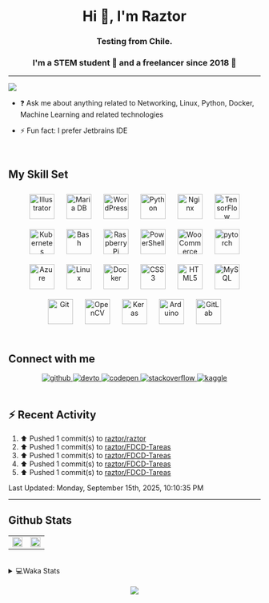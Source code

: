 <h1 align="center">Hi 👋, I'm Raztor</h1>
<h3 align="center">Testing from Chile.</h3>

### <div align="center">I'm a STEM student 🤖 and a freelancer since 2018 🚀</div>  

---
  ![](https://komarev.com/ghpvc/?username=raztor)
    

- ❓ Ask me about anything related to Networking, Linux, Python, Docker, Machine Learning and related technologies  
  

- ⚡ Fun fact: I prefer Jetbrains IDE  
  

<br/>  


## My Skill Set  
<div align="center">  
<img style="margin: 10px" src="https://profilinator.rishav.dev/skills-assets/adobe_illustrator-icon.svg" alt="Illustrator" height="50" />  
<img style="margin: 10px" src="https://profilinator.rishav.dev/skills-assets/mariadb.png" alt="Maria DB" height="50" />  
<img style="margin: 10px" src="https://profilinator.rishav.dev/skills-assets/wordpress.png" alt="WordPress" height="50" />  
<img style="margin: 10px" src="https://profilinator.rishav.dev/skills-assets/python-original.svg" alt="Python" height="50" />  
<img style="margin: 10px" src="https://profilinator.rishav.dev/skills-assets/nginx-original.svg" alt="Nginx" height="50" />  
<img style="margin: 10px" src="https://profilinator.rishav.dev/skills-assets/tensorflow-icon.svg" alt="TensorFlow" height="50" />  
<img style="margin: 10px" src="https://profilinator.rishav.dev/skills-assets/kubernetes-icon.svg" alt="Kubernetes" height="50" />  
<img style="margin: 10px" src="https://profilinator.rishav.dev/skills-assets/gnu_bash-icon.svg" alt="Bash" height="50" />  
<img style="margin: 10px" src="https://profilinator.rishav.dev/skills-assets/raspberrypi.png" alt="Raspberry Pi" height="50" />  
<img style="margin: 10px" src="https://profilinator.rishav.dev/skills-assets/powershell.png" alt="PowerShell" height="50" />  
<img style="margin: 10px" src="https://profilinator.rishav.dev/skills-assets/woocommerce.png" alt="WooCommerce" height="50" />  
<img style="margin: 10px" src="https://profilinator.rishav.dev/skills-assets/pytorch-icon.svg" alt="pytorch" height="50" />  
<img style="margin: 10px" src="https://profilinator.rishav.dev/skills-assets/microsoft_azure-icon.svg" alt="Azure" height="50" />  
<img style="margin: 10px" src="https://profilinator.rishav.dev/skills-assets/linux-original.svg" alt="Linux" height="50" />  
<img style="margin: 10px" src="https://profilinator.rishav.dev/skills-assets/docker-original-wordmark.svg" alt="Docker" height="50" />  
<img style="margin: 10px" src="https://profilinator.rishav.dev/skills-assets/css3-original-wordmark.svg" alt="CSS3" height="50" />  
<img style="margin: 10px" src="https://profilinator.rishav.dev/skills-assets/html5-original-wordmark.svg" alt="HTML5" height="50" />  
<img style="margin: 10px" src="https://profilinator.rishav.dev/skills-assets/mysql-original-wordmark.svg" alt="MySQL" height="50" />  
<img style="margin: 10px" src="https://profilinator.rishav.dev/skills-assets/git-scm-icon.svg" alt="Git" height="50" />  
<img style="margin: 10px" src="https://profilinator.rishav.dev/skills-assets/opencv-icon.svg" alt="OpenCV" height="50" />  
<img style="margin: 10px" src="https://profilinator.rishav.dev/skills-assets/keras.png" alt="Keras" height="50" />  
<img style="margin: 10px" src="https://profilinator.rishav.dev/skills-assets/arduino.png" alt="Arduino" height="50" />  
<img style="margin: 10px" src="https://profilinator.rishav.dev/skills-assets/gitlab.svg" alt="GitLab" height="50" />  
</div>  

<br/>  


## Connect with me  
<div align="center">
<a href="https://github.com/raztorr" target="_blank">
<img src=https://img.shields.io/badge/github-%2324292e.svg?&style=for-the-badge&logo=github&logoColor=white alt=github style="margin-bottom: 5px;" />
</a>
<a href="https://dev.to/raztorr" target="_blank">
<img src=https://img.shields.io/badge/dev.to-%2308090A.svg?&style=for-the-badge&logo=dev.to&logoColor=white alt=devto style="margin-bottom: 5px;" />
</a>
<a href="https://codepen.com/raztorr" target="_blank">
<img src=https://img.shields.io/badge/codepen-%23131417.svg?&style=for-the-badge&logo=codepen&logoColor=white alt=codepen style="margin-bottom: 5px;" />
</a>
<a href="https://stackoverflow.com/users/raztor" target="_blank">
<img src=https://img.shields.io/badge/stackoverflow-%23F28032.svg?&style=for-the-badge&logo=stackoverflow&logoColor=white alt=stackoverflow style="margin-bottom: 5px;" />
</a>
<a href="https://www.kaggle.com/raztorr" target="_blank">
<img src=https://img.shields.io/badge/kaggle-%2344BAE8.svg?&style=for-the-badge&logo=kaggle&logoColor=white alt=kaggle style="margin-bottom: 5px;" />
</a>  
</div>  
<br/>  

## :zap: Recent Activity

<!--RECENT_ACTIVITY:start-->
1. ⬆️ Pushed 1 commit(s) to [raztor/raztor](https://github.com/raztor/raztor)
2. ⬆️ Pushed 1 commit(s) to [raztor/FDCD-Tareas](https://github.com/raztor/FDCD-Tareas)
3. ⬆️ Pushed 1 commit(s) to [raztor/FDCD-Tareas](https://github.com/raztor/FDCD-Tareas)
4. ⬆️ Pushed 1 commit(s) to [raztor/FDCD-Tareas](https://github.com/raztor/FDCD-Tareas)
5. ⬆️ Pushed 1 commit(s) to [raztor/FDCD-Tareas](https://github.com/raztor/FDCD-Tareas)
<!--RECENT_ACTIVITY:end-->

<!--RECENT_ACTIVITY:last_update-->
Last Updated: Monday, September 15th, 2025, 10:10:35 PM
<!--RECENT_ACTIVITY:last_update_end-->

---



## Github Stats  
<table><tr><td valign="top" width="50%">

<div align="center"><img src="https://readme-stats-rouge-eight.vercel.app/api?username=raztor&show_icons=true&count_private=true&hide_border=true&theme=github_dark" align="center" style="width: 100%" /></div>

</td><td valign="top" width="50%">
<div align="center"><img src="https://readme-stats-rouge-eight.vercel.app/api/top-langs/?username=raztor&hide_border=true&layout=compact&theme=github_dark" align="center" style="width: 100%" /></div>
</td></tr></table>    

<br/>  

<details>
<summary> 💻Waka Stats</summary>
<br>
  
 <!--START_SECTION:waka-->
![Code Time](http://img.shields.io/badge/Code%20Time-448%20hrs%208%20mins-blue)

![Lines of code](https://img.shields.io/badge/From%20Hello%20World%20I%27ve%20Written-619.0%20thousand%20lines%20of%20code-blue)

**I'm a Night 🦉** 

```text
🌞 Morning                98 commits          ███░░░░░░░░░░░░░░░░░░░░░░   11.16 % 
🌆 Daytime                253 commits         ███████░░░░░░░░░░░░░░░░░░   28.82 % 
🌃 Evening                344 commits         ██████████░░░░░░░░░░░░░░░   39.18 % 
🌙 Night                  183 commits         █████░░░░░░░░░░░░░░░░░░░░   20.84 % 
```


📊 **This Week I Spent My Time On** 

```text
💬 Programming Languages: 
YAML                     1 hr 19 mins        █████░░░░░░░░░░░░░░░░░░░░   21.46 % 
R                        1 hr 9 mins         █████░░░░░░░░░░░░░░░░░░░░   18.71 % 
JSON                     40 mins             ███░░░░░░░░░░░░░░░░░░░░░░   10.92 % 
Jupyter                  28 mins             ██░░░░░░░░░░░░░░░░░░░░░░░   07.52 % 
Kotlin                   24 mins             ██░░░░░░░░░░░░░░░░░░░░░░░   06.69 % 

🔥 Editors: 
PyCharm                  3 hrs 17 mins       █████████████░░░░░░░░░░░░   53.05 % 
DataSpell                2 hrs 11 mins       █████████░░░░░░░░░░░░░░░░   35.38 % 
IntelliJ IDEA            43 mins             ███░░░░░░░░░░░░░░░░░░░░░░   11.57 % 

🐱‍💻 Projects: 
Modelo_Testing_Fiscalia  2 hrs 21 mins       ██████████░░░░░░░░░░░░░░░   38.13 % 
Tareas-FDCD              2 hrs 11 mins       █████████░░░░░░░░░░░░░░░░   35.38 % 
Kimai                    43 mins             ███░░░░░░░░░░░░░░░░░░░░░░   11.57 % 
pythonProject            35 mins             ██░░░░░░░░░░░░░░░░░░░░░░░   09.59 % 
Summary_Ministerio_Model 15 mins             █░░░░░░░░░░░░░░░░░░░░░░░░   04.10 % 

💻 Operating System: 
Mac                      6 hrs 12 mins       █████████████████████████   100.00 % 
```


 Last Updated on 14/09/2025 18:40:21 UTC
<!--END_SECTION:waka-->

</details>



<!-- BLOG-POST-LIST:START -->  

<!-- BLOG-POST-LIST:END -->  

<br/>  

<div align="center"><img src="https://spotify-github-profile.kittinanx.com/api/view?uid=benjaxsp&cover_image=true&theme=novatorem&bar_color=53b14f&bar_color_cover=true" /></div>  

<br/>  

  

<br/>  


<br />
